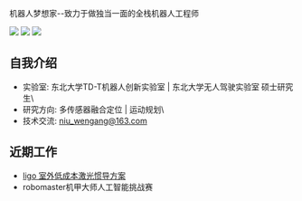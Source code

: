 机器人梦想家--致力于做独当一面的全栈机器人工程师

[![](https://img.shields.io/badge/Bilibili-robotics%E6%B8%AF-brightgreen)](https://space.bilibili.com/356146260)
[![](https://img.shields.io/badge/CSDN%E5%8D%9A%E5%AE%A2-robotics%E6%B8%AF-brightgreen)](https://blog.csdn.net/weixin_37684239?type=blog)
![](https://visitor-badge.laobi.icu/badge?page_id=niuwengang.visitor-badge)

## 自我介绍
+ 实验室: 东北大学TD-T机器人创新实验室 | 东北大学无人驾驶实验室 硕士研究生\
+ 研究方向: 多传感器融合定位 | 运动规划\
+ 技术交流: niu_wengang@163.com

## 近期工作
+ [ligo 室外低成本激光惯导方案](github.com/niuwengang/ligo) 
+ robomaster机甲大师人工智能挑战赛 


